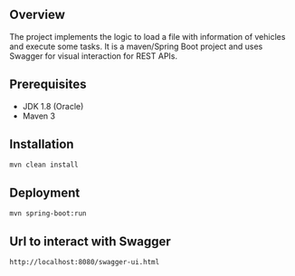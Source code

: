 ## Overview

The project implements the logic to load a file with information of vehicles and execute some tasks. It is a maven/Spring Boot project and uses Swagger for visual interaction for REST APIs. 

## Prerequisites
- JDK 1.8 (Oracle)
- Maven 3

## Installation 

```
mvn clean install
```
## Deployment
```
mvn spring-boot:run
```

## Url to interact with Swagger
```
http://localhost:8080/swagger-ui.html
```

